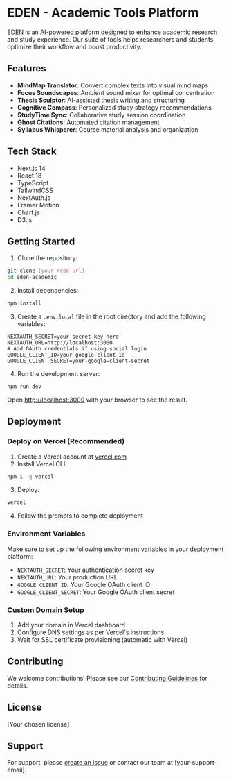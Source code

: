 # EDEN - Academic Tools Platform

EDEN is an AI-powered platform designed to enhance academic research and study experience. Our suite of tools helps researchers and students optimize their workflow and boost productivity.

## Features

- **MindMap Translator**: Convert complex texts into visual mind maps
- **Focus Soundscapes**: Ambient sound mixer for optimal concentration
- **Thesis Sculptor**: AI-assisted thesis writing and structuring
- **Cognitive Compass**: Personalized study strategy recommendations
- **StudyTime Sync**: Collaborative study session coordination
- **Ghost Citations**: Automated citation management
- **Syllabus Whisperer**: Course material analysis and organization

## Tech Stack

- Next.js 14
- React 18
- TypeScript
- TailwindCSS
- NextAuth.js
- Framer Motion
- Chart.js
- D3.js

## Getting Started

1. Clone the repository:
```bash
git clone [your-repo-url]
cd eden-academic
```

2. Install dependencies:
```bash
npm install
```

3. Create a `.env.local` file in the root directory and add the following variables:
```
NEXTAUTH_SECRET=your-secret-key-here
NEXTAUTH_URL=http://localhost:3000
# Add OAuth credentials if using social login
GOOGLE_CLIENT_ID=your-google-client-id
GOOGLE_CLIENT_SECRET=your-google-client-secret
```

4. Run the development server:
```bash
npm run dev
```

Open [http://localhost:3000](http://localhost:3000) with your browser to see the result.

## Deployment

### Deploy on Vercel (Recommended)

1. Create a Vercel account at [vercel.com](https://vercel.com)
2. Install Vercel CLI:
```bash
npm i -g vercel
```

3. Deploy:
```bash
vercel
```

4. Follow the prompts to complete deployment

### Environment Variables

Make sure to set up the following environment variables in your deployment platform:

- `NEXTAUTH_SECRET`: Your authentication secret key
- `NEXTAUTH_URL`: Your production URL
- `GOOGLE_CLIENT_ID`: Your Google OAuth client ID
- `GOOGLE_CLIENT_SECRET`: Your Google OAuth client secret

### Custom Domain Setup

1. Add your domain in Vercel dashboard
2. Configure DNS settings as per Vercel's instructions
3. Wait for SSL certificate provisioning (automatic with Vercel)

## Contributing

We welcome contributions! Please see our [Contributing Guidelines](CONTRIBUTING.md) for details.

## License

[Your chosen license]

## Support

For support, please [create an issue](your-repo-issues-url) or contact our team at [your-support-email].
